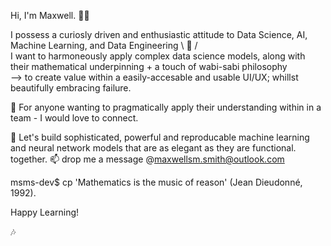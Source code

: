 Hi, I'm Maxwell. 🙋‍♂️

I possess a curiosly driven and enthusiastic attitude to Data Science, AI, Machine Learning, and Data Engineering \ 🤖 /           
I want to harmoneously apply complex data science models, along with their mathematical underpinning + a touch of wabi-sabi philosophy  
--> to create value within a easily-accesable and usable UI/UX; whillst beautifully embracing failure. 

🌱 For anyone wanting to pragmatically apply their understanding within in a team - I would love to connect. 

 🤲 Let's build sophisticated, powerful and reproducable machine learning and neural network models that are as elegant as they are functional. 
 together. 📫 drop me a message @maxwellsm.smith@outlook.com 
 
msms-dev$ cp 'Mathematics is the music of reason' (Jean Dieudonné, 1992).

Happy Learning!
                                               
🎶
